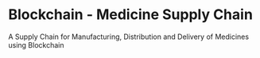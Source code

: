 # Blockchain - Medicine Supply Chain
 A Supply Chain for Manufacturing, Distribution and Delivery of Medicines using Blockchain
